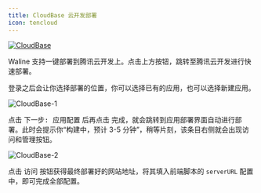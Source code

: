 ```yaml
---
title: CloudBase 云开发部署
icon: tencloud
---
```


[![CloudBase](https://main.qcloudimg.com/raw/67f5a389f1ac6f3b4d04c7256438e44f.svg)](https://console.cloud.tencent.com/tcb/env/index?action=CreateAndDeployCloudBaseProject&appUrl=https%3A%2F%2Fgithub.com%2Fwalinejs%2Ftcb-starter&branch=master&appName=waline)

Waline 支持一键部署到腾讯云开发上。点击上方按钮，跳转至腾讯云开发进行快速部署。

登录之后会让你选择部署的位置，你可以选择已有的应用，也可以选择新建应用。

![CloudBase-1](https://p0.ssl.qhimg.com/t01399b7d06d0db3ff6.png)

点击 <kbd>下一步: 应用配置</kbd> 后再点击 <kbd>完成</kbd>，就会跳转到应用部署界面自动进行部署。此时会提示你“构建中，预计 3-5 分钟”，稍等片刻，该条目右侧就会出现访问和管理按钮。

![CloudBase-2](https://p5.ssl.qhimg.com/t0183246f20ffccfe5e.png)

点击 <kbd>访问</kbd> 按钮获得最终部署好的网站地址，将其填入前端脚本的 `serverURL` 配置中，即可完成全部配置。
